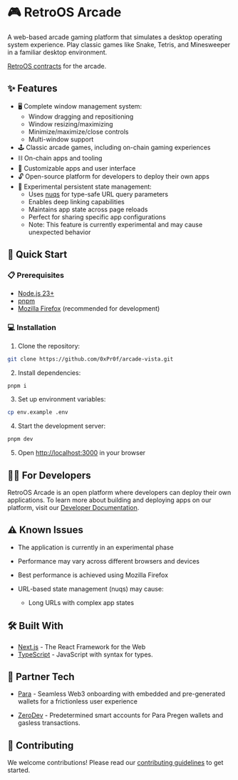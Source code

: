 # 🎮 RetroOS Arcade

A web-based arcade gaming platform that simulates a desktop operating system experience. Play classic games like Snake, Tetris, and Minesweeper in a familiar desktop environment.

[RetroOS contracts](https://github.com/0xPr0f/retroOS-contracts) for the arcade.

## ✨ Features

- 🖥️ Complete window management system:
  - Window dragging and repositioning
  - Window resizing/maximizing
  - Minimize/maximize/close controls
  - Multi-window support
- 🕹️ Classic arcade games, including on-chain gaming experiences
- ⛓️ On-chain apps and tooling
- 🎨 Customizable apps and user interface
- 🔓 Open-source platform for developers to deploy their own apps
- 🧪 Experimental persistent state management:
  - Uses [nuqs](https://www.npmjs.com/package/nuqs) for type-safe URL query parameters
  - Enables deep linking capabilities
  - Maintains app state across page reloads
  - Perfect for sharing specific app configurations
  - Note: This feature is currently experimental and may cause unexpected behavior

## 🚀 Quick Start

### 📋 Prerequisites

- [Node.js 23+](https://docs.npmjs.com/downloading-and-installing-node-js-and-npm)
- [pnpm](https://pnpm.io/installation)
- [Mozilla Firefox](https://www.mozilla.org/en-US/firefox/new) (recommended for development)

### 💻 Installation

1. Clone the repository:

```bash
git clone https://github.com/0xPr0f/arcade-vista.git
```

2. Install dependencies:

```bash
pnpm i
```

3. Set up environment variables:

```bash
cp env.example .env
```

4. Start the development server:

```bash
pnpm dev
```

5. Open [http://localhost:3000](http://localhost:3000) in your browser

## 👩‍💻 For Developers

RetroOS Arcade is an open platform where developers can deploy their own applications. To learn more about building and deploying apps on our platform, visit our [Developer Documentation](/src/components/apps/README.md).

## ⚠️ Known Issues

- The application is currently in an experimental phase

- Performance may vary across different browsers and devices
- Best performance is achieved using Mozilla Firefox
- URL-based state management (nuqs) may cause:
  - Long URLs with complex app states

## 🛠️ Built With

- [Next.js](https://nextjs.org/) - The React Framework for the Web
- [TypeScript](https://www.typescriptlang.org/) - JavaScript with syntax for types.

## 🔧 Partner Tech

- [Para](https://www.getpara.com/) - Seamless Web3 onboarding with embedded and pre-generated wallets for a frictionless user experience

- [ZeroDev](https://zerodev.app/) - Predetermined smart accounts for Para Pregen wallets and gasless transactions.

## 🤝 Contributing

We welcome contributions! Please read our [contributing guidelines](/CONTRIBUTION.md) to get started.
